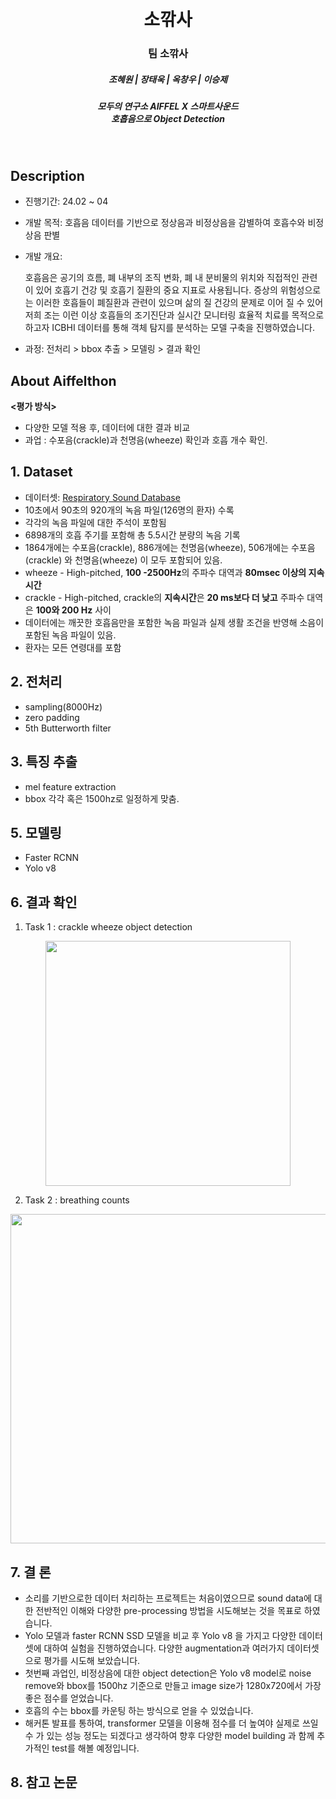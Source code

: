 

<h1 align="center"> <br>소깎사 </h1>
<h3 align="center"> 팀 소깎사 </h3>
<h5 align="center"> 조혜원 | 장태욱 | 옥창우 | 이승제 </h5>
<h5 align="center">
모두의 연구소 AIFFEL X 스마트사운드<br>
호흡음으로 Object Detection<br>
</h5>
<br>

<div align="center">
  

</div>

## Description
<div align="center">
  

</div>

- 진행기간: 24.02 ~ 04
- 개발 목적: 호흡음 데이터를 기반으로 정상음과 비정상음을 감별하여 호흡수와 비정상음 판별
- 개발 개요:
  
  호흡음은 공기의 흐름, 폐 내부의 조직 변화, 폐 내 분비물의 위치와 직접적인 관련이 있어 호흡기 건강 및 호흡기 질환의 중요 지표로 사용됩니다. 증상의 위험성으로는 이러한 호흡들이 폐질환과 관련이 있으며 삶의 질 건강의 문제로 이어 질 수 있어  
  저희 조는 이런 이상 호흡들의 조기진단과 실시간 모니터링 효율적 치료를 목적으로하고자 ICBHI 데이터를 통해 객체 탐지를 분석하는 모델 구축을 진행하였습니다. 
- 과정: 전처리 > bbox 추출 > 모델링 > 결과 확인

## About Aiffelthon
**<평가 방식>** 

 
- 다양한 모델 적용 후,  데이터에 대한 결과 비교
- 과업 : 수포음(crackle)과 천명음(wheeze) 확인과 호흡 개수 확인.



## 1. Dataset 

- 데이터셋: [Respiratory Sound Database](https://www.kaggle.com/datasets/vbookshelf/respiratory-sound-database) 
- 10초에서 90초의 920개의 녹음 파일(126명의 환자) 수록
- 각각의 녹음 파일에 대한 주석이 포함됨
- 6898개의 호흡 주기를 포함해 총 5.5시간 분량의 녹음 기록 
- 1864개에는 수포음(crackle), 886개에는 천명음(wheeze), 506개에는 수포음(crackle) 와 천명음(wheeze) 이 모두 포함되어 있음. 
- wheeze - High-pitched, **100 -2500Hz**의 주파수 대역과 **80msec 이상의 지속시간**
- crackle - High-pitched, crackle의 **지속시간**은 **20 ms보다 더 낮고** 주파수 대역은 **100와 200 Hz** 사이
- 데이터에는 깨끗한 호흡음만을 포함한 녹음 파일과 실제 생활 조건을 반영해 소음이 포함된 녹음 파일이 있음. 
- 환자는 모든 연령대를 포함

## 2. 전처리
-  sampling(8000Hz)
- zero padding
- 5th Butterworth filter


## 3. 특징 추출
- mel feature extraction
- bbox 각각 혹은 1500hz로 일정하게 맞춤.


## 5. 모델링
- Faster RCNN
- Yolo v8

## 6. 결과 확인 
1) Task 1 : crackle wheeze object detection 

<p align="center"><img width="392" alt="" src=""></p>


2) Task 2 : breathing counts
<img width="527" alt="" src="">





 
## 7. 결 론

- 소리를 기반으로한 데이터 처리하는 프로젝트는 처음이였으므로 sound data에 대한 전반적인 이해와 다양한 pre-processing 방법을 시도해보는 것을 목표로 하였습니다.
- Yolo 모델과 faster RCNN SSD 모델을 비교 후 Yolo v8 을 가지고 다양한 데이터 셋에 대하여 실험을 진행하였습니다. 다양한 augmentation과 여러가지 데이터셋으로 평가를 시도해 보았습니다.
- 첫번째 과업인, 비정상음에 대한 object detection은 Yolo v8 model로 noise remove와 bbox를 1500hz 기준으로 만들고 image size가 1280x720에서 가장 좋은 점수를 얻었습니다.
- 호흡의 수는 bbox를 카운팅 하는 방식으로 얻을 수 있었습니다.
- 해커톤 발표를 통하여, transformer 모델을 이용해 점수를 더 높여야 실제로 쓰일 수 가 있는 성능 정도는 되겠다고 생각하여 향후 다양한 model building 과 함께 추가적인 test를 해볼 예정입니다.


## 8. 참고 논문



<br>
<br>
<br>
